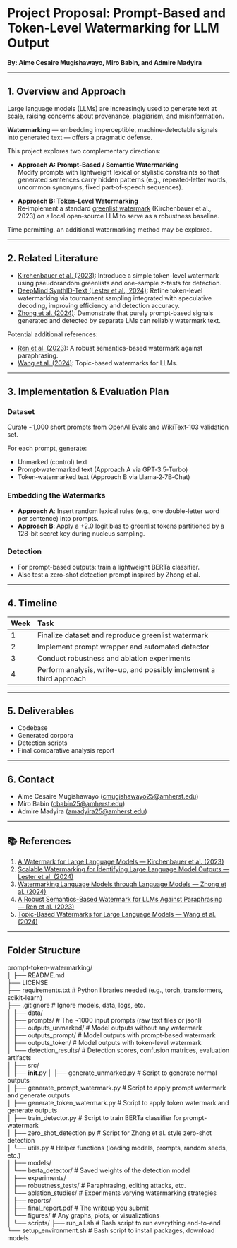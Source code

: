 # Project Proposal: Prompt‑Based and Token‑Level Watermarking for LLM Output

**By: Aime Cesaire Mugishawayo, Miro Babin, and Admire Madyira**

---

## 1. Overview and Approach
Large language models (LLMs) are increasingly used to generate text at scale, raising concerns about provenance, plagiarism, and misinformation.

**Watermarking** — embedding imperceptible, machine‑detectable signals into generated text — offers a pragmatic defense.

This project explores two complementary directions:

- **Approach A: Prompt‑Based / Semantic Watermarking**  
  Modify prompts with lightweight lexical or stylistic constraints so that generated sentences carry hidden patterns (e.g., repeated‑letter words, uncommon synonyms, fixed part‑of‑speech sequences).

- **Approach B: Token‑Level Watermarking**  
  Re‑implement a standard [greenlist watermark](https://arxiv.org/abs/2301.10226) (Kirchenbauer et al., 2023) on a local open‑source LLM to serve as a robustness baseline.

Time permitting, an additional watermarking method may be explored.

---

## 2. Related Literature

- [Kirchenbauer et al. (2023)](https://arxiv.org/abs/2301.10226): Introduce a simple token-level watermark using pseudorandom greenlists and one-sample z-tests for detection.
- [DeepMind SynthID-Text (Lester et al., 2024)](https://arxiv.org/abs/2401.10350): Refine token-level watermarking via tournament sampling integrated with speculative decoding, improving efficiency and detection accuracy.
- [Zhong et al. (2024)](https://arxiv.org/abs/2411.05091): Demonstrate that purely prompt-based signals generated and detected by separate LMs can reliably watermark text.

Potential additional references:

- [Ren et al. (2023)](https://arxiv.org/abs/2309.03157): A robust semantics-based watermark against paraphrasing.
- [Wang et al. (2024)](https://arxiv.org/abs/2404.02138): Topic-based watermarks for LLMs.

---

## 3. Implementation & Evaluation Plan

### Dataset
Curate ~1,000 short prompts from OpenAI Evals and WikiText‑103 validation set.

For each prompt, generate:
- Unmarked (control) text
- Prompt‑watermarked text (Approach A via GPT‑3.5‑Turbo)
- Token‑watermarked text (Approach B via Llama‑2‑7B‑Chat)

### Embedding the Watermarks
- **Approach A**: Insert random lexical rules (e.g., one double-letter word per sentence) into prompts.
- **Approach B**: Apply a +2.0 logit bias to greenlist tokens partitioned by a 128-bit secret key during nucleus sampling.

### Detection
- For prompt-based outputs: train a lightweight BERTa classifier.
- Also test a zero-shot detection prompt inspired by Zhong et al.

---

## 4. Timeline

| Week | Task |
|:---|:---|
| 1 | Finalize dataset and reproduce greenlist watermark |
| 2 | Implement prompt wrapper and automated detector |
| 3 | Conduct robustness and ablation experiments |
| 4 | Perform analysis, write-up, and possibly implement a third approach |

---

## 5. Deliverables
- Codebase
- Generated corpora
- Detection scripts
- Final comparative analysis report

---

## 6. Contact

- Aime Cesaire Mugishawayo ([cmugishawayo25@amherst.edu](mailto:cmugishawayo25@amherst.edu))
- Miro Babin ([cbabin25@amherst.edu](mailto:cbabin25@amherst.edu))
- Admire Madyira ([amadyira25@amherst.edu](mailto:amadyira25@amherst.edu))

---

## 📚 References
1. [A Watermark for Large Language Models — Kirchenbauer et al. (2023)](https://arxiv.org/abs/2301.10226)
2. [Scalable Watermarking for Identifying Large Language Model Outputs — Lester et al. (2024)](https://arxiv.org/abs/2401.10350)
3. [Watermarking Language Models through Language Models — Zhong et al. (2024)](https://arxiv.org/abs/2411.05091)
4. [A Robust Semantics-Based Watermark for LLMs Against Paraphrasing — Ren et al. (2023)](https://arxiv.org/abs/2309.03157)
5. [Topic-Based Watermarks for Large Language Models — Wang et al. (2024)](https://arxiv.org/abs/2404.02138)

---
## Folder Structure  
  
prompt-token-watermarking/  
│
├── README.md  
├── LICENSE  
├── requirements.txt         # Python libraries needed (e.g., torch, transformers, scikit-learn)  
├── .gitignore              # Ignore models, data, logs, etc.  
│
├── data/  
│   ├── prompts/            # The ~1000 input prompts (raw text files or jsonl)  
│   ├── outputs_unmarked/   # Model outputs without any watermark  
│   ├── outputs_prompt/     # Model outputs with prompt-based watermark  
│   ├── outputs_token/      # Model outputs with token-level watermark  
│   └── detection_results/  # Detection scores, confusion matrices, evaluation artifacts  
│
├── src/  
│   ├── __init__.py
│   ├── generate_unmarked.py      # Script to generate normal outputs  
│   ├── generate_prompt_watermark.py  # Script to apply prompt watermark and generate outputs  
│   ├── generate_token_watermark.py   # Script to apply token watermark and generate outputs  
│   ├── train_detector.py         # Script to train BERTa classifier for prompt-watermark  
│   ├── zero_shot_detection.py    # Script for Zhong et al. style zero-shot detection  
│   └── utils.py                  # Helper functions (loading models, prompts, random seeds, etc.)  
│
├── models/    
│   └── berta_detector/           # Saved weights of the detection model  
│
├── experiments/  
│   ├── robustness_tests/         # Paraphrasing, editing attacks, etc.  
│   └── ablation_studies/         # Experiments varying watermarking strategies  
│
├── reports/  
│   ├── final_report.pdf          # The writeup you submit  
│   └── figures/                  # Any graphs, plots, or visualizations  
│
└── scripts/
    ├── run_all.sh                # Bash script to run everything end-to-end  
    └── setup_environment.sh      # Bash script to install packages, download models  

